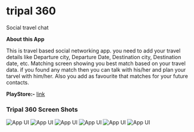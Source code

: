 # tripal 360 
Social travel chat 

**About this App**

This is travel based social networking app.
you need to add your travel details like Departure city, Departure Date, Destination city, Destination date, etc.
Matching screen showing you best match based on your travel data.
if you found any match then you can talk with his/her and plan your tarvel with him/her.
Also you add as favourite that matches for your future contacts.

**PlayStore:-** [link](https://play.google.com/store/apps/details?id=com.tripal360)

### Tripal 360 Screen Shots

![App UI](/tripal.png)
![App UI](/tripal2.png)
![App UI](/tripal3.png)
![App UI](/tripal4.png)
![App UI](/tripal5.png)
![App UI](/tripal6.png)




